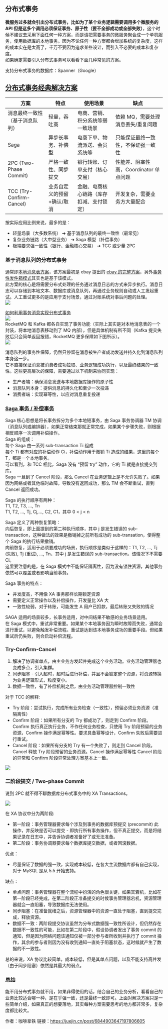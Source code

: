 ## 分布式事务
**微服务过多就会引出分布式事务，比如为了某个业务逻辑需要调用多个微服务的 API 但是这多个调用必须保证事务、原子性（要不全部成功或全部失败）**，这个时候不建议去采用下面任何一种方案，而是请把需要事务的微服务聚合成一个单机服务，使用数据库的本地事务。因为不论任何一种方案都会增加系统的复杂度，这样的成本实在是太高了，千万不要因为追求某些设计，而引入不必要的成本和复杂度。  
如果确定需要引入分布式事务可以看看下面几种常见的方案。  

支持分布式事务的数据库：Spanner（Google）  

## [分布式事务经典解决方案](https://segmentfault.com/a/1190000040321750)

方案 | 特点 | 使用场景 | 缺点
--- | --- | --- | ---
消息最终一致性（基于消息队列） | 轻量，吞吐高 | 电商、营销、积分系统等弱一致场景 | 依赖 MQ，需要处理消息丢失/重复问题
Saga | 异步长事务、补偿型 | 电商下单、物流派送、会员系统等 | 只能保证最终一致性，不保证强一致性
2PC (Two-Phase Commit) | 严格一致性、同步提交 | 银行转账、订单支付（核心交易） | 性能差、阻塞性高，Coordinator 单点问题
TCC (Try-Confirm-Cancel) | 业务自定义的预留+确认/取消 | 金融、电商核心链路（库存扣减、支付锁定） | 开发复杂，需要业务方大量配合

按实际应用比例来说，最多的是：
* 轻量场景（大多数系统） ➔ 基于消息队列的最终一致性（最常见）
* 复杂业务链路（大中型业务） ➔ Saga 模型（补偿事务）
* 极端要求强一致性（银行、金融核心交易） ➔ TCC 或少量 2PC

### 基于消息队列的分布式事务
通常即[本地消息表方案](https://en.dtm.pub/practice/other.html#best-effort-notification)，该方案最初是 ebay 提出的 [ebay 的完整方案](https://queue.acm.org/detail.cfm?id=1394128)，另外[事务性发件箱模式](https://docs.aws.amazon.com/zh_cn/prescriptive-guidance/latest/cloud-design-patterns/transactional-outbox.html)其实也是基于该模式。  
此方案的核心是将需要分布式处理的任务通过消息日志的方式来异步执行。消息日志可以存储到本地文本、数据库或消息队列，再通过业务规则自动或人工发起重试。人工重试更多的是应用于支付场景，通过对账系统对事后问题的处理。  
![](./local_msg_table.jpg)  

[如何利用事务消息实现分布式事务](https://learn.lianglianglee.com/%E4%B8%93%E6%A0%8F/%E6%B6%88%E6%81%AF%E9%98%9F%E5%88%97%E9%AB%98%E6%89%8B%E8%AF%BE/04%20%20%E5%A6%82%E4%BD%95%E5%88%A9%E7%94%A8%E4%BA%8B%E5%8A%A1%E6%B6%88%E6%81%AF%E5%AE%9E%E7%8E%B0%E5%88%86%E5%B8%83%E5%BC%8F%E4%BA%8B%E5%8A%A1%EF%BC%9F.md)  
![](./消息队列分布式事务.jpg)  
RocketMQ 和 Kafka 都各自实现了事务功能（实际上其实是对本地消息表的一个封装，将本地消息表移动到了 MQ 内部），但是具体机制有所不同（Kafka 提交失败后只会简单返回报错，RocketMQ 更多保障如下图所示）。  
![](./RocketMQ%20事务.jpg)  

消息队列的事务性保障，仍然只停留在消息被生产者成功发送并持久化到消息队列本身这一步。  
它不直接保证消息被消费者成功拉取、业务逻辑成功执行，以及最终结果的一致性。这些更高层次的保障，需要通过以下机制来协同实现：
* 生产者端：确保消息发送与本地数据库操作的原子性
* 消息队列本身：提供消息的持久化和至少一次投递
* 消费者端：实现幂等性，以应对消息重复投递

### [Saga 事务 / 补偿事务](https://learn.microsoft.com/zh-cn/azure/architecture/reference-architectures/saga/saga)
Saga 核心思想是将长事务拆分为多个本地短事务，由 Saga 事务协调器 TM 协调（消息队列或编排器），如果正常结束那就正常完成，如果某个步骤失败，则根据相反顺序一次调用补偿操作。  
Saga 的组成：  
每个 Saga 由一系列 sub-transaction Ti 组成  
每个 Ti 都有对应的补偿动作 Ci，补偿动作用于撤销 Ti 造成的结果，这里的每个 T，都是一个本地事务。  
可以看到，和 TCC 相比，Saga 没有 “预留 try” 动作，它的 Ti 就是直接提交到库。  
Saga 一旦到了 Cancel 阶段，那么 Cancel 在业务逻辑上是不允许失败了。如果因为网络或者其他临时故障，导致没有返回成功，那么 TM 会不断重试，直到 Cancel 返回成功。  

Saga 的执行顺序有两种：  
T1, T2, T3, ..., Tn  
T1, T2, ..., Tj, Cj,..., C2, C1，其中 0 < j < n  

Saga 定义了两种恢复策略：  
向后恢复，即上面提到的第二种执行顺序，其中 j 是发生错误的 sub-transaction，这种做法的效果是撤销掉之前所有成功的 sub-transation，使得整个 Saga 的执行结果撤销。  
向前恢复，适用于必须要成功的场景，执行顺序是类似于这样的：T1, T2, ..., Tj (失败), Tj (重试), ..., Tn，其中 j 是发生错误的 sub-transaction。该情况下不需要 Ci。  
这里要注意的是，在 Saga 模式中不能保证隔离性，因为没有锁住资源，其他事务依然可以覆盖或者影响当前事务。  

Saga 事务的特点：  
* 并发度高，不用像 XA 事务那样长期锁定资源
* 需要定义正常操作以及补偿操作，开发量比 XA 大
* 一致性较弱，对于转账，可能发生 A 用户已扣款，最后转账又失败的情况

SAGA 适用的场景较多，长事务适用，对中间结果不敏感的业务场景适用。  
在 Saga 模式中，重试非常重要。如果某个本地事务因为瞬时故障而失败，通常会进行重试，以避免触发补偿流程。重试是达到该本地事务成功的重要手段。但如果重试后仍失败，则会启动补偿流程。  

### Try-Confirm-Cancel
1. 解决了协调者单点，由主业务方发起并完成这个业务活动。业务活动管理器也变成多点，引入集群。
2. 同步阻塞 - 引入超时，超时后进行补偿，并且不会锁定整个资源，将资源转换为业务逻辑形式，粒度变小。
3. 数据一致性，有了补偿机制之后，由业务活动管理器控制一致性

对于 TCC 的解释:
* Try 阶段：尝试执行，完成所有业务检查（一致性），预留必须业务资源（准隔离性）
* Confirm 阶段：如果所有分支的 Try 都成功了，则走到 Confirm 阶段。Confirm 执行真正执行业务，不作任何业务检查，只使用 Try 阶段预留的业务资源，Confirm 操作满足幂等性。要求具备幂等设计，Confirm 失败后需要进行重试。
* Cancel 阶段：如果所有分支的 Try 有一个失败了，则走到 Cancel 阶段。Cancel 释放 Try 阶段预留的业务资源。Cancel 操作满足幂等性 Cancel 阶段的异常和 Confirm 阶段异常处理方案基本上一致。

![](./tcc.jpg)  

### 二阶段提交 / Two-phase Commit
说到 2PC 就不得不聊数据库分布式事务中的 XA Transactions。

![](./Two-phase%20Commit.webp)  

在 XA 协议中分为两阶段:  
* 第一阶段：事务管理器要求每个涉及到事务的数据库预提交 (precommit) 此操作，并反映是否可以提交 - 即执行所有事务操作，但不真正提交，而是将结果记录在日志中，并告诉协调者准备好了或无法准备。
* 第二阶段：事务协调器要求每个数据库提交数据，或者回滚数据。

优点：
* 尽量保证了数据的强一致，实现成本较低，在各大主流数据库都有自己实现，对于 MySQL 是从 5.5 开始支持。  

缺点：
* 单点问题：事务管理器在整个流程中扮演的角色很关键，如果其宕机，比如在第一阶段已经完成，在第二阶段正准备提交的时候事务管理器宕机，资源管理器就会一直阻塞，导致数据库无法使用。
* 同步阻塞：在准备就绪之后，资源管理器中的资源一直处于阻塞，直到提交完成，释放资源。
* 数据不一致：两阶段提交协议虽然为分布式数据强一致性所设计，但仍然存在数据不一致性的可能，比如在第二阶段中，假设协调者发出了事务 commit 的通知，但是因为网络问题该通知仅被一部分参与者所收到并执行了 commit 操作，其余的参与者则因为没有收到通知一直处于阻塞状态，这时候就产生了数据的不一致性。

总的来说，XA 协议比较简单，成本较低，但是其单点问题，以及不能支持高并发（由于同步阻塞）依然是其最大的弱点。  

### 总结
能不用分布式事务就不用，如果非得使用的话，结合自己的业务分析，看看自己的业务比较适合哪一种，是在乎强一致，还是最终一致即可。上面对解决方案只是一些简单介绍，如果真正的想要落地，其实每种方案需要思考的地方都非常多，复杂度都比较大。  

作者：咖啡拿铁
链接：https://juejin.cn/post/6844903647197806605
